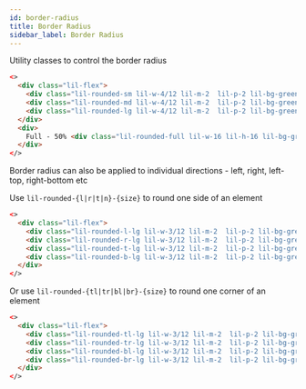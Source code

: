 ```yaml
---
id: border-radius
title: Border Radius
sidebar_label: Border Radius
---
```


Utility classes to control the border radius

```html live
<>
  <div class="lil-flex">
    <div class="lil-rounded-sm lil-w-4/12 lil-m-2  lil-p-2 lil-bg-green-200">sm - 2px</div>
    <div class="lil-rounded-md lil-w-4/12 lil-m-2  lil-p-2 lil-bg-green-200">md - 4px</div>
    <div class="lil-rounded-lg lil-w-4/12 lil-m-2  lil-p-2 lil-bg-green-200">lg - 8px</div>
  </div>
  <div>
    Full - 50% <div class="lil-rounded-full lil-w-16 lil-h-16 lil-bg-green-200 lil-leading-loose"></div>
  </div>
</>
```

Border radius can also be applied to individual directions - left, right, left-top, right-bottom etc

Use `lil-rounded-{l|r|t|n}-{size}` to round one side of an element

```html live
<>
  <div class="lil-flex">
    <div class="lil-rounded-l-lg lil-w-3/12 lil-m-2  lil-p-2 lil-bg-green-200">left rounded</div>
    <div class="lil-rounded-r-lg lil-w-3/12 lil-m-2  lil-p-2 lil-bg-green-200">right rounded</div>
    <div class="lil-rounded-t-lg lil-w-3/12 lil-m-2  lil-p-2 lil-bg-green-200">top rounded</div>
    <div class="lil-rounded-b-lg lil-w-3/12 lil-m-2  lil-p-2 lil-bg-green-200">bottom rounded</div>
  </div>
</>
```

Or use `lil-rounded-{tl|tr|bl|br}-{size}` to round one corner of an element

```html live
<>
  <div class="lil-flex">
    <div class="lil-rounded-tl-lg lil-w-3/12 lil-m-2  lil-p-2 lil-bg-green-200">top-left rounded</div>
    <div class="lil-rounded-tr-lg lil-w-3/12 lil-m-2  lil-p-2 lil-bg-green-200">top-right rounded</div>
    <div class="lil-rounded-bl-lg lil-w-3/12 lil-m-2  lil-p-2 lil-bg-green-200">bottom-left rounded</div>
    <div class="lil-rounded-br-lg lil-w-3/12 lil-m-2  lil-p-2 lil-bg-green-200">bottom-right rounded</div>
  </div>
</>
```
